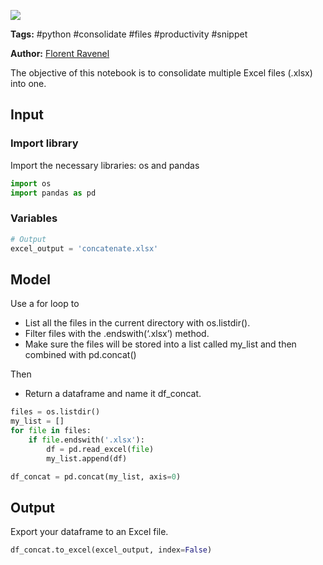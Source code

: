 <a href="https://app.naas.ai/user-redirect/naas/downloader?url=https://raw.githubusercontent.com/jupyter-naas/awesome-notebooks/master/Python/Python_Consolidate_Excel_files.ipynb" target="_parent"><img src="https://naasai-public.s3.eu-west-3.amazonaws.com/open_in_naas.svg"/></a>

**Tags:** #python #consolidate #files #productivity #snippet

**Author:** [Florent Ravenel](https://www.linkedin.com/in/ACoAABCNSioBW3YZHc2lBHVG0E_TXYWitQkmwog/)

The objective of this notebook is to consolidate multiple Excel files (.xlsx) into one. 

## Input 

### Import library
Import the necessary libraries: os and pandas 


```python
import os
import pandas as pd
```

### Variables


```python
# Output
excel_output = 'concatenate.xlsx'
```

## Model
Use a for loop to 
- List all the files in the current directory with os.listdir().
- Filter files with the .endswith(‘.xlsx’) method.
- Make sure the files will be stored into a list called my_list and then combined with pd.concat()

Then
- Return a dataframe and name it df_concat. 


```python
files = os.listdir()
my_list = []
for file in files:
    if file.endswith('.xlsx'):
        df = pd.read_excel(file)
        my_list.append(df)

df_concat = pd.concat(my_list, axis=0)
```

## Output
Export your dataframe to an Excel file.


```python
df_concat.to_excel(excel_output, index=False)
```
